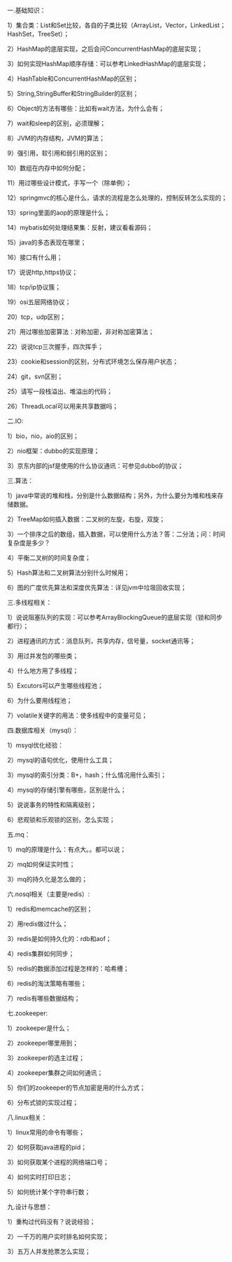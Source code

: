 一.基础知识：

1）集合类：List和Set比较，各自的子类比较（ArrayList，Vector，LinkedList；HashSet，TreeSet）；

2）HashMap的底层实现，之后会问ConcurrentHashMap的底层实现；

3）如何实现HashMap顺序存储：可以参考LinkedHashMap的底层实现；

4）HashTable和ConcurrentHashMap的区别；

5）String,StringBuffer和StringBuilder的区别；

6）Object的方法有哪些：比如有wait方法，为什么会有；

7）wait和sleep的区别，必须理解；

8）JVM的内存结构，JVM的算法；

9）强引用，软引用和弱引用的区别；

10）数组在内存中如何分配；

11）用过哪些设计模式，手写一个（除单例）；

12）springmvc的核心是什么，请求的流程是怎么处理的，控制反转怎么实现的；

13）spring里面的aop的原理是什么；

14）mybatis如何处理结果集：反射，建议看看源码；

15）java的多态表现在哪里；

16）接口有什么用；

17）说说http,https协议；

18）tcp/ip协议簇；

19）osi五层网络协议；

20）tcp，udp区别；

21）用过哪些加密算法：对称加密，非对称加密算法；

22）说说tcp三次握手，四次挥手；

23）cookie和session的区别，分布式环境怎么保存用户状态；

24）git，svn区别；

25）请写一段栈溢出、堆溢出的代码；

26）ThreadLocal可以用来共享数据吗；



二.IO:

1）bio，nio，aio的区别；

2）nio框架：dubbo的实现原理；

3）京东内部的jsf是使用的什么协议通讯：可参见dubbo的协议；





三.算法：

1）java中常说的堆和栈，分别是什么数据结构；另外，为什么要分为堆和栈来存储数据。

2）TreeMap如何插入数据：二叉树的左旋，右旋，双旋；

3）一个排序之后的数组，插入数据，可以使用什么方法？答：二分法；问：时间复杂度是多少？

4）平衡二叉树的时间复杂度；

5）Hash算法和二叉树算法分别什么时候用；

6）图的广度优先算法和深度优先算法：详见jvm中垃圾回收实现；





三.多线程相关：

1）说说阻塞队列的实现：可以参考ArrayBlockingQueue的底层实现（锁和同步都行）；

2）进程通讯的方式：消息队列，共享内存，信号量，socket通讯等；

3）用过并发包的哪些类；

4）什么地方用了多线程；

5）Excutors可以产生哪些线程池；

6）为什么要用线程池；

7）volatile关键字的用法：使多线程中的变量可见；



四.数据库相关（mysql）：

1）msyql优化经验：

2）mysql的语句优化，使用什么工具；

3）mysql的索引分类：B+，hash；什么情况用什么索引；

4）mysql的存储引擎有哪些，区别是什么；

5）说说事务的特性和隔离级别；

6）悲观锁和乐观锁的区别，怎么实现；





五.mq：

1）mq的原理是什么：有点大。。都可以说；

2）mq如何保证实时性；

3）mq的持久化是怎么做的；



六.nosql相关（主要是redis）:

1）redis和memcache的区别；

2）用redis做过什么；

3）redis是如何持久化的：rdb和aof；

4）redis集群如何同步；

5）redis的数据添加过程是怎样的：哈希槽；

6）redis的淘汰策略有哪些；

7）redis有哪些数据结构；



七.zookeeper:

1）zookeeper是什么；

2）zookeeper哪里用到；

3）zookeeper的选主过程；

4）zookeeper集群之间如何通讯；

5）你们的zookeeper的节点加密是用的什么方式；

6）分布式锁的实现过程；





八.linux相关：

1）linux常用的命令有哪些；

2）如何获取java进程的pid；

3）如何获取某个进程的网络端口号；

4）如何实时打印日志；

5）如何统计某个字符串行数；





九.设计与思想：

1）重构过代码没有？说说经验；

2）一千万的用户实时排名如何实现；

3）五万人并发抢票怎么实现；
